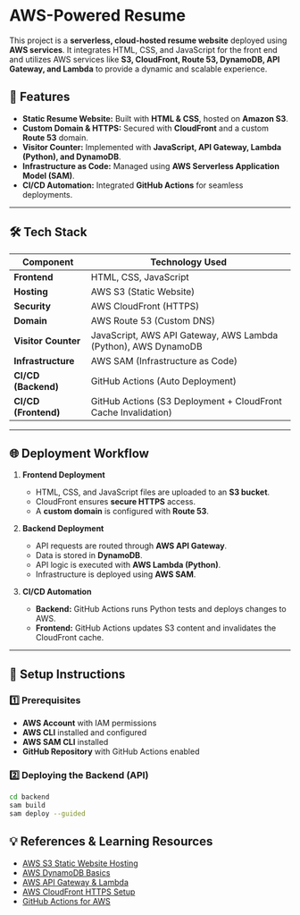 # AWS-Powered Resume

This project is a **serverless, cloud-hosted resume website** deployed using **AWS services**. It integrates HTML, CSS, and JavaScript for the front end and utilizes AWS services like **S3, CloudFront, Route 53, DynamoDB, API Gateway, and Lambda** to provide a dynamic and scalable experience.

## 🚀 Features

- **Static Resume Website:** Built with **HTML & CSS**, hosted on **Amazon S3**.
- **Custom Domain & HTTPS:** Secured with **CloudFront** and a custom **Route 53** domain.
- **Visitor Counter:** Implemented with **JavaScript, API Gateway, Lambda (Python), and DynamoDB**.
- **Infrastructure as Code:** Managed using **AWS Serverless Application Model (SAM)**.
- **CI/CD Automation:** Integrated **GitHub Actions** for seamless deployments.

---

## 🛠️ Tech Stack

| Component             | Technology Used |
|----------------------|----------------|
| **Frontend**        | HTML, CSS, JavaScript |
| **Hosting**         | AWS S3 (Static Website) |
| **Security**        | AWS CloudFront (HTTPS) |
| **Domain**          | AWS Route 53 (Custom DNS) |
| **Visitor Counter** | JavaScript, AWS API Gateway, AWS Lambda (Python), AWS DynamoDB |
| **Infrastructure**  | AWS SAM (Infrastructure as Code) |
| **CI/CD (Backend)** | GitHub Actions (Auto Deployment) |
| **CI/CD (Frontend)**| GitHub Actions (S3 Deployment + CloudFront Cache Invalidation) |

---

## 🌐 Deployment Workflow

1. **Frontend Deployment**
   - HTML, CSS, and JavaScript files are uploaded to an **S3 bucket**.
   - CloudFront ensures **secure HTTPS** access.
   - A **custom domain** is configured with **Route 53**.

2. **Backend Deployment**
   - API requests are routed through **AWS API Gateway**.
   - Data is stored in **DynamoDB**.
   - API logic is executed with **AWS Lambda (Python)**.
   - Infrastructure is deployed using **AWS SAM**.

3. **CI/CD Automation**
   - **Backend:** GitHub Actions runs Python tests and deploys changes to AWS.
   - **Frontend:** GitHub Actions updates S3 content and invalidates the CloudFront cache.

---

## 📜 Setup Instructions

### 1️⃣ Prerequisites

- **AWS Account** with IAM permissions
- **AWS CLI** installed and configured
- **AWS SAM CLI** installed
- **GitHub Repository** with GitHub Actions enabled

### 2️⃣ Deploying the Backend (API)

```sh
cd backend
sam build
sam deploy --guided
```

## 💡 References & Learning Resources

- [AWS S3 Static Website Hosting](https://docs.aws.amazon.com/AmazonS3/latest/userguide/WebsiteHosting.html)
- [AWS DynamoDB Basics](https://aws.amazon.com/dynamodb/)
- [AWS API Gateway & Lambda](https://docs.aws.amazon.com/apigateway/latest/developerguide/welcome.html)
- [AWS CloudFront HTTPS Setup](https://docs.aws.amazon.com/AmazonCloudFront/latest/DeveloperGuide/GettingStarted.html)
- [GitHub Actions for AWS](https://docs.github.com/en/actions)
